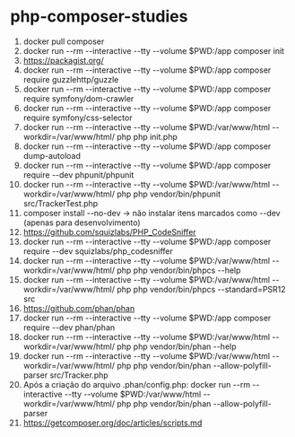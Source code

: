# php-composer-studies

01. docker pull composer
02. docker run --rm --interactive --tty --volume $PWD:/app composer init
03. https://packagist.org/
04. docker run --rm --interactive --tty --volume $PWD:/app composer require guzzlehttp/guzzle
05. docker run --rm --interactive --tty --volume $PWD:/app composer require symfony/dom-crawler
06. docker run --rm --interactive --tty --volume $PWD:/app composer require symfony/css-selector
07. docker run --rm --interactive --tty --volume $PWD:/var/www/html --workdir=/var/www/html/ php php init.php
08. docker run --rm --interactive --tty --volume $PWD:/app composer dump-autoload
09. docker run --rm --interactive --tty --volume $PWD:/app composer require --dev phpunit/phpunit
10. docker run --rm --interactive --tty --volume $PWD:/var/www/html --workdir=/var/www/html/ php php vendor/bin/phpunit src/TrackerTest.php
11. composer install --no-dev -> não instalar itens marcados como --dev (apenas para desenvolvimento)
12. https://github.com/squizlabs/PHP_CodeSniffer
13. docker run --rm --interactive --tty --volume $PWD:/app composer require --dev squizlabs/php_codesniffer
14. docker run --rm --interactive --tty --volume $PWD:/var/www/html --workdir=/var/www/html/ php php vendor/bin/phpcs --help
15. docker run --rm --interactive --tty --volume $PWD:/var/www/html --workdir=/var/www/html/ php php vendor/bin/phpcs --standard=PSR12 src
16. https://github.com/phan/phan
17. docker run --rm --interactive --tty --volume $PWD:/app composer require --dev phan/phan
18. docker run --rm --interactive --tty --volume $PWD:/var/www/html --workdir=/var/www/html/ php php vendor/bin/phan --help
19. docker run --rm --interactive --tty --volume $PWD:/var/www/html --workdir=/var/www/html/ php php vendor/bin/phan --allow-polyfill-parser src/Tracker.php
20. Após a criação do arquivo .phan/config.php: docker run --rm --interactive --tty --volume $PWD:/var/www/html --workdir=/var/www/html/ php php vendor/bin/phan --allow-polyfill-parser
21. https://getcomposer.org/doc/articles/scripts.md